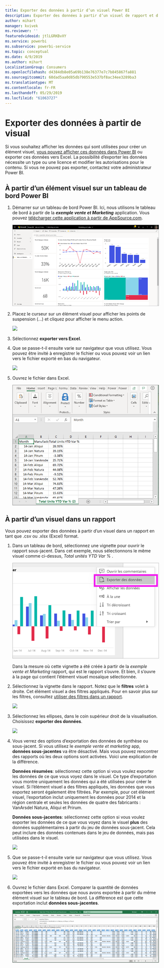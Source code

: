 ```yaml
---
title: Exporter des données à partir d’un visuel Power BI
description: Exporter des données à partir d’un visuel de rapport et d’un visuel de tableau de bord et l’afficher dans Excel.
author: mihart
manager: kvivek
ms.reviewer: ''
featuredvideoid: jtlLGRKBvXY
ms.service: powerbi
ms.subservice: powerbi-service
ms.topic: conceptual
ms.date: 4/9/2019
ms.author: mihart
LocalizationGroup: Consumers
ms.openlocfilehash: d4384db8e05a69b138e76377e7c7b845867fa881
ms.sourcegitcommit: 60dad5aa0d85db790553e537bf8ac34ee3289ba3
ms.translationtype: MT
ms.contentlocale: fr-FR
ms.lasthandoff: 05/29/2019
ms.locfileid: "61063727"
---
```

# <a name="export-data-from-visual"></a>Exporter des données à partir de visual
Si vous souhaitez afficher les données qui sont utilisées pour créer un élément visuel, [vous pouvez afficher ces données dans Power BI](end-user-show-data.md) ou exporter ces données vers Excel. La possibilité d’exporter les données nécessite un type ou une licence et modifier les autorisations pour le contenu. Si vous ne pouvez pas exporter, contactez votre administrateur Power BI. 

## <a name="from-a-visual-on-a-power-bi-dashboard"></a>À partir d’un élément visuel sur un tableau de bord Power BI

1. Démarrer sur un tableau de bord Power BI. Ici, nous utilisons le tableau de bord à partir de la ***exemple vente et Marketing*** application. Vous pouvez [télécharger cette application à partir de AppSource.com](https://appsource.microsoft.com/en-us/product/power-bi/microsoft-retail-analysis-sample.salesandmarketingsample-preview?flightCodes=e2b06c7a-a438-4d99-9eb6-4324ce87f282).

    ![](media/end-user-export/power-bi-dashboard.png)

2. Placez le curseur sur un élément visuel pour afficher les points de suspension (...) et cliquez pour afficher le menu action.

    ![](media/end-user-export/power-bi-dashboard-export-visual.png)

3. Sélectionnez **exporter vers Excel**.

4. Que se passe-t-il ensuite varie sur navigateur que vous utilisez. Vous pouvez être invité à enregistrer le fichier ou vous pouvez voir un lien vers le fichier exporté en bas du navigateur. 

    ![](media/end-user-export/power-bi-export-browser.png)

5. Ouvrez le fichier dans Excel.  

    ![](media/end-user-export/power-bi-excel.png)


## <a name="from-a-visual-in-a-report"></a>À partir d’un visuel dans un rapport
Vous pouvez exporter des données à partir d’un visuel dans un rapport en tant que .csv ou .xlsx (Excel) format. 

1. Dans un tableau de bord, sélectionnez une vignette pour ouvrir le rapport sous-jacent.  Dans cet exemple, nous sélectionnons le même visuel comme ci-dessus, *Total unités YTD Var %* . 

    ![](media/end-user-export/power-bi-export-report.png)

    Dans la mesure où cette vignette a été créée à partir de la *exemple vente et Marketing* rapport, qui est le rapport s’ouvre. Et bien, il s’ouvre à la page qui contient l’élément visuel mosaïque sélectionnée. 

2. Sélectionnez la vignette dans le rapport. Notez que le **filtres** volet à droite. Cet élément visuel a des filtres appliqués. Pour en savoir plus sur les filtres, consultez [utiliser des filtres dans un rapport](end-user-report-filter.md).

    ![](media/end-user-export/power-bi-export-filters.png)


3. Sélectionnez les ellipses, dans le coin supérieur droit de la visualisation. Choisissez **exporter des données**.

    ![](media/end-user-export/power-bi-export-report2.png)

4. Vous verrez des options d’exportation des données de synthèse ou sous-jacent. Si vous utilisez le *exemple vente et marketing* app, **données sous-jacentes** va être désactivé. Mais vous pouvez rencontrer des rapports où les deux options sont activées. Voici une explication de la différence.

    **Données résumées**: sélectionnez cette option si vous voulez exporter les données de ce que vous voyez dans le visuel.  Ce type d’exportation vous montre uniquement les données qui a été utilisées pour créer le visuel. Si l’élément visuel a des filtres appliqués, les données que vous exportez seront également être filtrées. Par exemple, pour cet élément visuel, l’exportation inclut uniquement les données pour 2014 et la région centrale et seules les données de quatre des fabricants : VanArsdel Natura, Aliqui et Prirum.
  

    **Données sous-jacentes**: sélectionnez cette option si vous voulez exporter les données de ce que vous voyez dans le visuel **plus** des données supplémentaires à partir du jeu de données sous-jacent.  Cela peut inclure des données contenues dans le jeu de données, mais pas utilisées dans le visuel. 

    ![](media/end-user-export/power-bi-export-report3.png)

5. Que se passe-t-il ensuite varie sur navigateur que vous utilisez. Vous pouvez être invité à enregistrer le fichier ou vous pouvez voir un lien vers le fichier exporté en bas du navigateur. 

    ![](media/end-user-export/power-bi-export-edge.png)


7. Ouvrez le fichier dans Excel. Comparer la quantité de données exportées vers les données que nous avons exportée à partir du même élément visuel sur le tableau de bord. La différence est que cette exportation inclut **données sous-jacentes**. 

    ![](media/end-user-export/power-bi-underlying.png)

